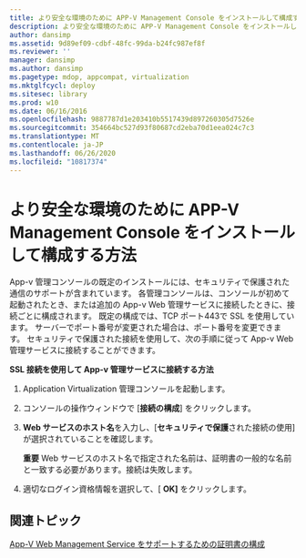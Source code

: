 ```yaml
---
title: より安全な環境のために APP-V Management Console をインストールして構成する方法
description: より安全な環境のために APP-V Management Console をインストールして構成する方法
author: dansimp
ms.assetid: 9d89ef09-cdbf-48fc-99da-b24fc987ef8f
ms.reviewer: ''
manager: dansimp
ms.author: dansimp
ms.pagetype: mdop, appcompat, virtualization
ms.mktglfcycl: deploy
ms.sitesec: library
ms.prod: w10
ms.date: 06/16/2016
ms.openlocfilehash: 9887787d1e203410b5517439d897260305d7526e
ms.sourcegitcommit: 354664bc527d93f80687cd2eba70d1eea024c7c3
ms.translationtype: MT
ms.contentlocale: ja-JP
ms.lasthandoff: 06/26/2020
ms.locfileid: "10817374"
---
```

# より安全な環境のために APP-V Management Console をインストールして構成する方法


App-v 管理コンソールの既定のインストールには、セキュリティで保護された通信のサポートが含まれています。 各管理コンソールは、コンソールが初めて起動されたとき、または追加の App-v Web 管理サービスに接続したときに、接続ごとに構成されます。 既定の構成では、TCP ポート443で SSL を使用しています。 サーバーでポート番号が変更された場合は、ポート番号を変更できます。 セキュリティで保護された接続を使用して、次の手順に従って App-v Web 管理サービスに接続することができます。

**SSL 接続を使用して App-v 管理サービスに接続する方法**

1.  Application Virtualization 管理コンソールを起動します。

2.  コンソールの操作ウィンドウで [**接続の構成**] をクリックします。

3.  **Web サービスのホスト名**を入力し、[**セキュリティで保護**された接続の使用] が選択されていることを確認します。

    **重要** Web サービスのホスト名で指定された名前は、証明書の一般的な名前と一致する必要があります。接続は失敗します。

     

4.  適切なログイン資格情報を選択して、[ **OK]** をクリックします。

## 関連トピック


[App-V Web Management Service をサポートするための証明書の構成](configuring-certificates-to-support-the-app-v-web-management-service.md)

 

 






